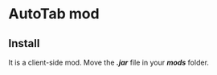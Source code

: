 # AutoTab mod

## Install

It is a client-side mod. Move the _**.jar**_ file in your _**mods**_ folder.
